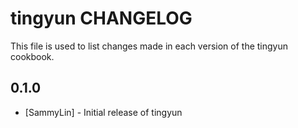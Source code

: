 tingyun CHANGELOG
=================

This file is used to list changes made in each version of the tingyun cookbook.

0.1.0
-----
- [SammyLin] - Initial release of tingyun

